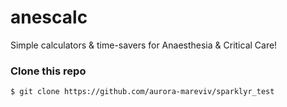# anescalc
Simple calculators &amp; time-savers for Anaesthesia &amp; Critical Care!

### Clone this repo

    $ git clone https://github.com/aurora-mareviv/sparklyr_test
    
